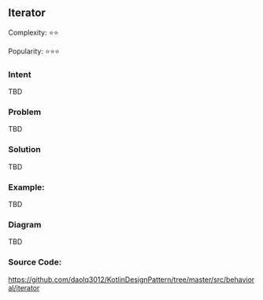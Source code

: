 ## Iterator

Complexity: :star::star:

Popularity: :star::star::star:


### Intent
TBD

### Problem
TBD

### Solution
TBD

### Example:
TBD

### Diagram
TBD

### Source Code:
https://github.com/daolq3012/KotlinDesignPattern/tree/master/src/behavioral/iterator
